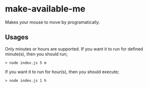 # make-available-me

Makes your mouse to move by programatically.

## Usages

Only minutes or hours are supported. If you want it to run for defined minute(s), then you should run;

```> node index.js 5 m```

If you want it to run for hour(s), then you should execute;

```> node index.js 1 h```
